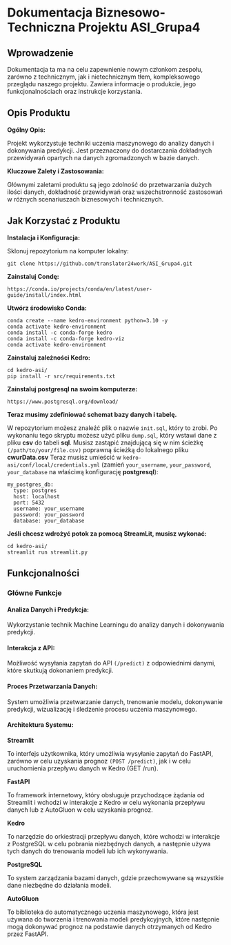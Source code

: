 # Dokumentacja Biznesowo-Techniczna Projektu ASI_Grupa4

## Wprowadzenie

Dokumentacja ta ma na celu zapewnienie nowym członkom zespołu, zarówno z technicznym, jak i nietechnicznym tłem, kompleksowego przeglądu naszego projektu. Zawiera informacje o produkcie, jego funkcjonalnościach oraz instrukcje korzystania.

## Opis Produktu

**Ogólny Opis:**

Projekt wykorzystuje techniki uczenia maszynowego do analizy danych i dokonywania predykcji. Jest przeznaczony do dostarczania dokładnych przewidywań opartych na danych zgromadzonych w bazie danych.

**Kluczowe Zalety i Zastosowania:**

Głównymi zaletami produktu są jego zdolność do przetwarzania dużych ilości danych, dokładność przewidywań oraz wszechstronność zastosowań w różnych scenariuszach biznesowych i technicznych.

## Jak Korzystać z Produktu

**Instalacja i Konfiguracja:**

Sklonuj repozytorium na komputer lokalny:
```
git clone https://github.com/translator24work/ASI_Grupa4.git
```

**Zainstaluj Condę:**
```
https://conda.io/projects/conda/en/latest/user-guide/install/index.html
```

**Utwórz środowisko Conda:**
```
conda create --name kedro-environment python=3.10 -y
conda activate kedro-environment
conda install -c conda-forge kedro
conda install -c conda-forge kedro-viz
conda activate kedro-environment
```

**Zainstaluj zależności Kedro:**
```
cd kedro-asi/
pip install -r src/requirements.txt
```

**Zainstaluj postgresql na swoim komputerze:**
```
https://www.postgresql.org/download/
```

**Teraz musimy zdefiniować schemat bazy danych i tabelę.**

W repozytorium możesz znaleźć plik o nazwie ```init.sql```, który to zrobi.
Po wykonaniu tego skryptu możesz użyć pliku ```dump.sql```, który wstawi dane z pliku **csv** do tabeli **sql**. Musisz zastąpić znajdującą się w nim ścieżkę ```(/path/to/your/file.csv)``` poprawną ścieżką do lokalnego pliku **cwurData.csv**
Teraz musisz umieścić w ```kedro-asi/conf/local/credentials.yml``` (zamień ```your_username```, ```your_password```, ```your_database``` na właściwą konfigurację **postgresql**):
```
my_postgres_db:
  type: postgres
  host: localhost
  port: 5432
  username: your_username
  password: your_password
  database: your_database
```
**Jeśli chcesz wdrożyć potok za pomocą StreamLit, musisz wykonać:**
```
cd kedro-asi/
streamlit run streamlit.py
```

## Funkcjonalności
### Główne Funkcje

#### Analiza Danych i Predykcja: 
Wykorzystanie technik Machine Learningu do analizy danych i dokonywania predykcji.

#### Interakcja z API: 
Możliwość wysyłania zapytań do API ```(/predict)``` z odpowiednimi danymi, które skutkują dokonaniem predykcji.

#### Proces Przetwarzania Danych: 
System umożliwia przetwarzanie danych, trenowanie modelu, dokonywanie predykcji, wizualizację i śledzenie procesu uczenia maszynowego.

#### Architektura Systemu: 

**Streamlit** 

To interfejs użytkownika, który umożliwia wysyłanie zapytań do FastAPI, zarówno w celu uzyskania prognoz ```(POST /predict)```, jak i w celu uruchomienia przepływu danych w Kedro (GET /run).

**FastAPI** 

To framework internetowy, który obsługuje przychodzące żądania od Streamlit i wchodzi w interakcje z Kedro w celu wykonania przepływu danych lub z AutoGluon w celu uzyskania prognoz.

**Kedro**  

To narzędzie do orkiestracji przepływu danych, które wchodzi w interakcje z PostgreSQL w celu pobrania niezbędnych danych, a następnie używa tych danych do trenowania modeli lub ich wykonywania.

**PostgreSQL**  

To system zarządzania bazami danych, gdzie przechowywane są wszystkie dane niezbędne do działania modeli.

**AutoGluon** 

To biblioteka do automatycznego uczenia maszynowego, która jest używana do tworzenia i trenowania modeli predykcyjnych, które następnie mogą dokonywać prognoz na podstawie danych otrzymanych od Kedro przez FastAPI.
